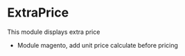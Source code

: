 # ExtraPrice

This module displays extra price

- Module magento, add unit price calculate before pricing